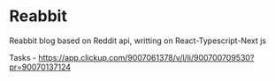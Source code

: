 # Reabbit
Reabbit blog based on Reddit api, writting on React-Typescript-Next js

Tasks - https://app.clickup.com/9007061378/v/l/li/900700709530?pr=90070137124
